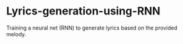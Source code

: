 # Lyrics-generation-using-RNN
Training a neural net (RNN) to generate lyrics based on the provided melody.
